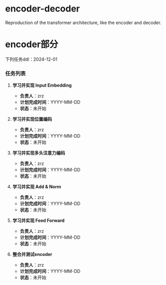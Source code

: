 # encoder-decoder
Reproduction of the transformer architecture, like the encoder and decoder. 


# encoder部分
下列任务ddl：2024-12-01

### 任务列表

1. **学习并实现 Input Embedding**  
   - **负责人**：zrz  
   - **计划完成时间**：YYYY-MM-DD  
   - **状态**：未开始  

2. **学习并实现位置编码**  
   - **负责人**：zrz  
   - **计划完成时间**：YYYY-MM-DD  
   - **状态**：未开始  

3. **学习并实现多头注意力编码**  
   - **负责人**：zrz  
   - **计划完成时间**：YYYY-MM-DD  
   - **状态**：未开始  

4. **学习并实现 Add & Norm**  
   - **负责人**：zrz  
   - **计划完成时间**：YYYY-MM-DD  
   - **状态**：未开始  

5. **学习并实现 Feed Forward**  
   - **负责人**：zrz  
   - **计划完成时间**：YYYY-MM-DD  
   - **状态**：未开始
     
5. **整合并测试encoder**  
   - **负责人**：zrz  
   - **计划完成时间**：YYYY-MM-DD  
   - **状态**：未开始  

